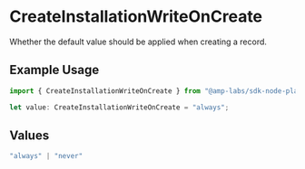 # CreateInstallationWriteOnCreate

Whether the default value should be applied when creating a record.

## Example Usage

```typescript
import { CreateInstallationWriteOnCreate } from "@amp-labs/sdk-node-platform/models/operations";

let value: CreateInstallationWriteOnCreate = "always";
```

## Values

```typescript
"always" | "never"
```